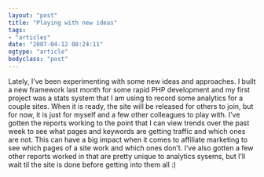 ```yaml
---
layout: "post"
title: "Playing with new ideas"
tags: 
- "articles"
date: "2007-04-12 08:24:11"
ogtype: "article"
bodyclass: "post"
---
```


Lately, I’ve been experimenting with some new ideas and approaches. I built a new framework last month for some rapid PHP development and my first project was a stats system that I am using to record some analytics for a couple sites. When it is ready, the site will be released for others to join, but for now, it is just for myself and a few other colleagues to play with. I’ve gotten the reports working to the point that I can view trends over the past week to see what pages and keywords are getting traffic and which ones are not. This can have a big impact when it comes to affiliate marketing to see which pages of a site work and which ones don’t. I’ve also gotten a few other reports worked in that are pretty unique to analytics sysems, but I’ll wait til the site is done before getting into them all :)